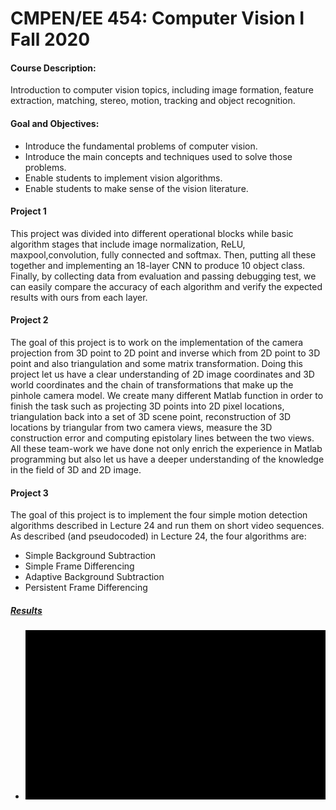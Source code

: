 # CMPEN/EE 454: Computer Vision I Fall 2020 

#### Course Description: 
Introduction to computer vision topics, including image formation, feature extraction, matching, stereo, motion, tracking and object recognition.

#### Goal and Objectives:
- Introduce the fundamental problems of computer vision.
- Introduce the main concepts and techniques used to solve those problems.
- Enable students to implement vision algorithms.
- Enable students to make sense of the vision literature.

#### Project 1
This project was divided into different operational blocks while basic algorithm stages that include image normalization, ReLU, maxpool,convolution, fully connected and softmax. Then, putting all these together and implementing an 18-layer CNN to produce 10 object class. Finally, by collecting data from evaluation and passing debugging test, we can easily compare the accuracy of each algorithm and verify the expected results with ours from each layer. 
#### Project 2
The goal of this project is to work on the implementation of the camera projection from 3D point to 2D point and inverse which from 2D point to 3D point and also triangulation and some matrix transformation. Doing this project let us have a clear understanding of 2D image coordinates and 3D world coordinates and the chain of transformations that make up the pinhole camera model. We create many different Matlab function in order to finish the task such as projecting 3D points into 2D pixel locations, triangulation back into a set of 3D scene point, reconstruction of 3D locations by triangular from two camera views, measure the 3D construction error and computing epistolary lines between the two views. All these team-work we have done not only enrich the experience in Matlab programming but also let us have a deeper understanding of the knowledge in the field of 3D and 2D image.
#### Project 3
The goal of this project is to implement the four simple motion detection algorithms described in
Lecture 24 and run them on short video sequences. As described (and pseudocoded) in Lecture
24, the four algorithms are:
- Simple Background Subtraction
- Simple Frame Differencing
- Adaptive Background Subtraction
- Persistent Frame Differencing

##### [Results](Project3_four%20simple%20motion%20detection/Team_(member%20%231%20Li)_(member%20%232%20Mao)_(member%20%233%20Wang)_(member%20%234%20Chen).mp4)
- ![Output sample](result.gif)
